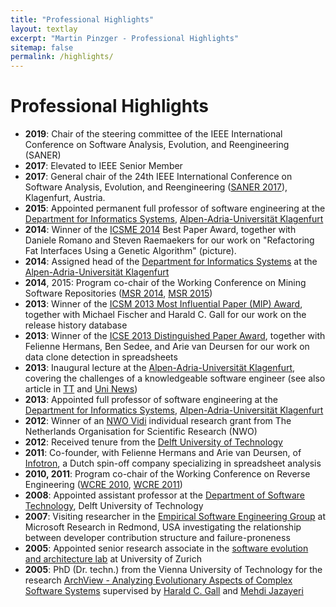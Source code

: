 ```yaml
---
title: "Professional Highlights"
layout: textlay
excerpt: "Martin Pinzger - Professional Highlights"
sitemap: false
permalink: /highlights/
---
```


# Professional Highlights

* **2019**: Chair of the steering committee of the IEEE International Conference on Software Analysis, Evolution, and Reengineering (SANER)
* **2017**: Elevated to IEEE Senior Member
* **2017**: General chair of the 24th IEEE International Conference on Software Analysis, Evolution, and Reengineering ([SANER 2017](http://saner.aau.at/)), Klagenfurt, Austria.
* **2015**: Appointed permanent full professor of software engineering at the [Department for Informatics Systems](https://www.aau.at/en/isys/), [Alpen-Adria-Universität Klagenfurt](http://www.aau.at/)
* **2014**: Winner of the [ICSME 2014](http://www.icsme.org/) Best Paper Award, together with Daniele Romano and Steven Raemaekers for our work on "Refactoring Fat Interfaces Using a Genetic Algorithm" (picture).
* **2014**: Assigned head of the [Department for Informatics Systems](https://www.aau.at/en/isys/) at the [Alpen-Adria-Universität Klagenfurt](http://www.aau.at/)
* **2014**, 2015: Program co-chair of the Working Conference on Mining Software Repositories ([MSR 2014](http://2014.msrconf.org/), [MSR 2015](http://2015.msrconf.org/))
* **2013**: Winner of the [ICSM 2013 Most Influential Paper (MIP) Award](http://icsm2013.tue.nl/AwardWinners/index.html), together with Michael Fischer and Harald C. Gall for our work on the release history database
* **2013**: Winner of the [ICSE 2013 Distinguished Paper Award](http://2013.icse-conferences.org/content/icse2013-awards.html), together with Felienne Hermans, Ben Sedee, and Arie van Deursen for our work on data clone detection in spreadsheets
* **2013**: Inaugural lecture at the [Alpen-Adria-Universität Klagenfurt](http://www.aau.at/), covering the challenges of a knowledgeable software engineer (see also article in [TT](http://mobileapps.tt.com/panorama/gesellschaft/7570438-91/pfundser-an-universit%C3%A4t-berufen.csp) and [Uni News](http://www.uni-klu.ac.at/main/inhalt/uninews_42162.htm))
* **2013**: Appointed full professor of software engineering at the [Department for Informatics Systems](https://www.aau.at/en/isys/), [Alpen-Adria-Universität Klagenfurt](http://www.aau.at/)
* **2012**: Winner of an [NWO Vidi](http://www.nwo.nl/en/news-and-events/news/2012/NWO+awards+Vidi+grants+to+94+top+researchers.html) individual research grant from The Netherlands Organisation for Scientific Research (NWO)
* **2012**: Received tenure from the [Delft University of Technology](http://www.tudelft.nl/)
* **2011**: Co-founder, with Felienne Hermans and Arie van Deursen, of [Infotron](https://infotron.nl/), a Dutch  spin-off company specializing in spreadsheet analysis
* **2010, 2011**: Program co-chair of the Working Conference on Reverse Engineering ([WCRE 2010](http://web.soccerlab.polymtl.ca/wcre2010/), [WCRE 2011](http://www.cs.wm.edu/semeru/wcre2011/))
* **2008**: Appointed assistant professor at the [Department of Software Technology](http://www.st.ewi.tudelft.nl/), Delft University of Technology
* **2007**: Visiting researcher in the [Empirical Software Engineering Group](http://research.microsoft.com/en-us/groups/ese/) at Microsoft Research in Redmond, USA investigating the relationship between developer contribution structure and failure-proneness
* **2005**: Appointed senior research associate in the [software evolution and architecture lab](http://www.ifi.uzh.ch/seal) at University of Zurich
* **2005**: PhD (Dr. techn.) from the Vienna University of Technology for the research [ArchView - Analyzing Evolutionary Aspects of Complex Software Systems](https://pinzger.github.io/papers/Pinzger2005-phdthesis.pdf) supervised by [Harald C. Gall](http://www.ifi.uzh.ch/seal/people/gall.html) and [Mehdi Jazayeri](http://www.inf.usi.ch/faculty/jazayeri/)



